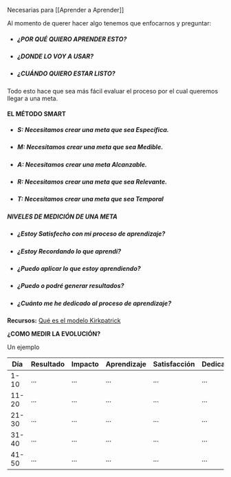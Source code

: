 Necesarias para [[Aprender a Aprender]]

Al momento de querer hacer algo tenemos que enfocarnos y preguntar:

- ##### **¿POR QUÉ QUIERO APRENDER ESTO?**
- ##### **¿DONDE LO VOY A USAR?**
- ##### **¿CUÁNDO QUIERO ESTAR LISTO?**

Todo esto hace que sea más fácil evaluar el proceso por el cual queremos llegar a una meta.

#### **EL MÉTODO SMART**
- ##### **S:** Necesitamos crear una meta que sea **Específica.**
- ##### **M:** Necesitamos crear una meta que sea **Medible.**
- ##### **A:** Necesitamos crear una meta **Alcanzable.**
- ##### **R:** Necesitamos crear una meta que sea **Relevante.**
- ##### **T:** Necesitamos crear una meta que sea **Temporal**



##### **NIVELES DE MEDICIÓN DE UNA META**
- ##### **¿Estoy Satisfecho con mi proceso de aprendizaje?**
- ##### **¿Estoy Recordando lo que aprendí?**
- ##### **¿Puedo aplicar lo que estoy aprendiendo?**
- ##### **¿Puedo o podré generar resultados?**
- ##### **¿Cuánto me he dedicado al proceso de aprendizaje?**

**Recursos:** [Qué es el modelo Kirkpatrick](https://www.escueladidactica.com/que-es-el-modelo-kirkpatrick/)


**¿COMO MEDIR LA EVOLUCIÓN?**


Un ejemplo
<table>
  <thead>
    <tr>
      <th>Día</th>
      <th>Resultado</th>
      <th>Impacto</th>
      <th>Aprendizaje</th>
      <th>Satisfacción</th>
      <th>Dedicación</th>
    </tr>
  </thead>
  <tbody>
    <tr>
      <td>1-10</td>
      <td>...</td>
      <td>...</td>
      <td>...</td>
      <td>...</td>
      <td>...</td>
    </tr>
    <tr>
      <td>11-20</td>
      <td>...</td>
      <td>...</td>
      <td>...</td>
      <td>...</td>
      <td>...</td>
    </tr>
    <tr>
      <td>21-30</td>
      <td>...</td>
      <td>...</td>
      <td>...</td>
      <td>...</td>
      <td>...</td>
    </tr>
    <tr>
      <td>31-40</td>
      <td>...</td>
      <td>...</td>
      <td>...</td>
      <td>...</td>
      <td>...</td>
    </tr>
    <tr>
      <td>41-50</td>
      <td>...</td>
      <td>...</td>
      <td>...</td>
      <td>...</td>
      <td>...</td>
    </tr>
  </tbody>
</table>
